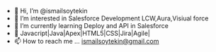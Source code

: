 - 👋 Hi, I’m @ismailsoytekin
- 👀 I’m interested in Salesforce Development LCW,Aura,Visiual force
- 🌱 I’m currently learning Deploy and API in Salesforce
- 💞️ Javacript|Java|Apex|HTML5|CSS|Jira|Agile|
- 📫 How to reach me ... ismailsoytekin@gmail.com

<!---
ismailsoytekin is a ✨ special ✨ repository because its `README.md` (this file) appears on your GitHub profile.
You can click the Preview link to take a look at your changes.
--->
